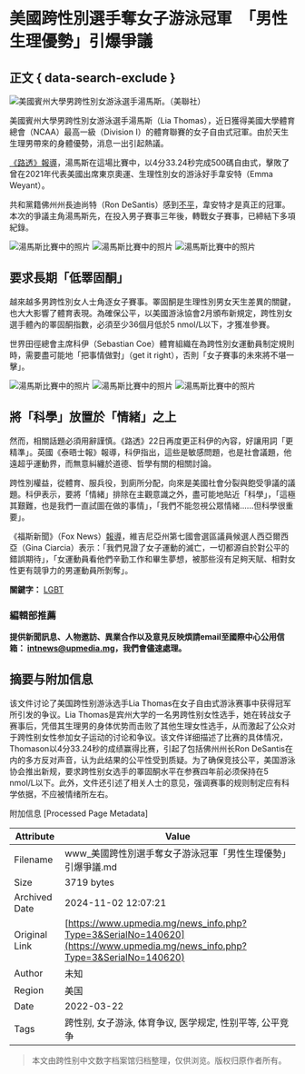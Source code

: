# 美國跨性別選手奪女子游泳冠軍　「男性生理優勢」引爆爭議

## 正文 { data-search-exclude }


![美國賓州大學男跨性別女游泳選手湯馬斯。（美聯社）](upload/article/20220323165438813611.jpg)

美國賓州大學男跨性別女游泳選手湯馬斯（Lia Thomas），近日獲得美國大學體育總會（NCAA）最高一級（Division I）的體育聯賽的女子自由式冠軍。由於天生生理男帶來的身體優勢，消息一出引起熱議。

[《路透》報導](https://www.reuters.com/lifestyle/sports/world-athletics-president-coe-says-state-womens-sports-is-fragile-2022-03-22/)，湯馬斯在這場比賽中，以4分33.24秒完成500碼自由式，擊敗了曾在2021年代表美國出席東京奧運、生理性別女的游泳好手韋安特（Emma Weyant）。

共和黨籍佛州州長迪尚特（Ron DeSantis）感到[不平](https://www.usatoday.com/story/sports/college/2022/03/22/ron-desantis-proclamation-emma-weyant-lia-thomas/7130539001/)，韋安特才是真正的冠軍。本次的爭議主角湯馬斯先，在投入男子賽事三年後，轉戰女子賽事，已締結下多項紀錄。

![湯馬斯比賽中的照片](https://www.upmedia.mg/upload/content/20220323/VS220323164957654237.jpg)
![湯馬斯比賽中的照片](https://www.upmedia.mg/upload/content/20220323/bH220323165008380059.jpg)
![湯馬斯比賽中的照片](https://www.upmedia.mg/upload/content/20220323/fl220323165019930000.jpg)

## **要求長期「低睪固酮」**

越來越多男跨性別女人士角逐女子賽事。睪固酮是生理性別男女天生差異的關鍵，也大大影響了體育表現。為確保公平，以美國游泳協會2月頒布新規定，跨性別女選手體內的睪固酮指數，必須至少36個月低於5 nmol/L以下，才獲准參賽。

世界田徑總會主席科伊（Sebastian Coe）體育組織在為跨性別女運動員制定規則時，需要盡可能地「把事情做對」（get it right），否則「女子賽事的未來將不堪一擊」。

![湯馬斯比賽中的照片](https://www.upmedia.mg/upload/content/20220323/kR220323165056485485.jpg)
![湯馬斯比賽中的照片](https://www.upmedia.mg/upload/content/20220323/kU220323165106298484.jpg)
![湯馬斯比賽中的照片](https://www.upmedia.mg/upload/content/20220323/cn220323165137969180.jpg)

## **將「科學」放置於「情緒」之上**

然而，相關話題必須用辭謹慎。《路透》22日再度更正科伊的內容，好讓用詞「更精準」。英國《泰晤士報》報導，科伊指出，這些是敏感問題，也是社會議題，他遠超乎運動界，而無意糾纏於道德、哲學有關的相關討論。

跨性別權益，從體育、服兵役，到廁所分配，向來是美國社會分裂與飽受爭議的議題。科伊表示，要將「情緒」排除在主觀意識之外，盡可能地貼近「科學」，「這極其艱難，也是我們一直試圖在做的事情」，「我們不能忽視公眾情緒......但科學很重要」。

《福斯新聞》（Fox News）[報導](https://www.foxnews.com/politics/womens-groups-silent-transgender-lia-thomas)，維吉尼亞州第七國會選區議員候選人西亞爾西亞（Gina Ciarcia）表示：「我們見證了女子運動的滅亡，一切都源自於對公平的錯誤期待」，「女運動員看他們辛勤工作和畢生夢想，被那些沒有足夠天賦、相對女性更有競爭力的男運動員所剝奪」。

**關鍵字：** [LGBT](search.php?sh_keyword=LGBT)

### 編輯部推薦

**提供新聞訊息、人物邀訪、異業合作以及意見反映煩請email至國際中心公用信箱： [intnews@upmedia.mg](mailto:intnews@upmedia.mg)，我們會儘速處理。**

## 摘要与附加信息

<!-- tcd_abstract -->
该文件讨论了美国跨性别游泳选手Lia Thomas在女子自由式游泳赛事中获得冠军所引发的争议。Lia Thomas是宾州大学的一名男跨性别女性选手，她在转战女子赛事后，凭借其生理男的身体优势而击败了其他生理女性选手，从而激起了公众对于跨性别女性参加女子运动的讨论和争议。该文件详细描述了比赛的具体情况，Thomason以4分33.24秒的成绩赢得比赛，引起了包括佛州州长Ron DeSantis在内的多方反对声音，认为此结果的公平性受到质疑。为了确保竞技公平，美国游泳协会推出新规，要求跨性别女选手的睪固酮水平在参赛四年前必须保持在5 nmol/L以下。此外，文件还引述了相关人士的意见，强调赛事的规则制定应有科学依据，不应被情绪所左右。
<!-- tcd_abstract_end -->

附加信息 [Processed Page Metadata]

| Attribute       | Value                                  |
|-----------------|----------------------------------------|
| Filename        | www_美國跨性別選手奪女子游泳冠軍「男性生理優勢」引爆爭議.md                             |
| Size            | 3719 bytes                           |
| Archived Date   | 2024-11-02 12:07:21                             |
| Original Link   | [https://www.upmedia.mg/news_info.php?Type=3&SerialNo=140620](https://www.upmedia.mg/news_info.php?Type=3&SerialNo=140620)                       |
| Author          | 未知                               |
| Region          | 美国                               |
| Date            | 2022-03-22                                 |
| Tags            | 跨性别, 女子游泳, 体育争议, 医学规定, 性别平等, 公平竞争                                 |
>
> 本文由跨性别中文数字档案馆归档整理，仅供浏览。版权归原作者所有。
>